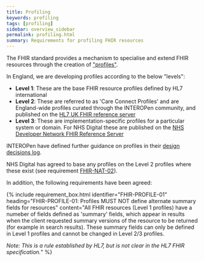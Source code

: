 ```yaml
---
title: Profiling
keywords: profiling
tags: [profiling]
sidebar: overview_sidebar
permalink: profiling.html
summary: Requirements for profiling FHIR resources
---
```


The FHIR standard provides a mechanism to specialise and extend FHIR resources through the creation of ["profiles"](https://www.hl7.org/fhir/profiling.html).

In England, we are developing profiles according to the below "levels":

- **Level 1**: These are the base FHIR resource profiles defined by HL7 international
- **Level 2**: These are referred to as 'Care Connect Profiles' and are England-wide profiles curated through the INTEROPen community, and published on the [HL7 UK FHIR reference server](https://fhir.hl7.org.uk)
- **Level 3**: These are implementation-specific profiles for a particular system or domain. For NHS Digital these are published on the [NHS Developer Network FHIR Reference Server](https://fhir.nhs.uk)

INTEROPen have defined further guidance on profiles in their [design decisions log](https://docs.google.com/spreadsheets/d/1PkdrXAML4z6attSrSnWF45ODFBZrjLA5PZw1R9q3Ttg/edit#gid=399932391).

NHS Digital has agreed to base any profiles on the Level 2 profiles where these exist (see requirement [FHIR-NAT-02](national-services.html#FHIR-NAT-02)).

In addition, the following requirements have been agreed:

{% include requirement_box.html
	identifier="FHIR-PROFILE-01"
	heading="FHIR-PROFILE-01: Profiles MUST NOT define alternate summary fields for resources"
	content="All FHIR resources (Level 1 profiles) have a numeber of fields defined as 'summary' fields, which appear in results when the client requested summary versions of the resource to be returned (for example in search results). These summary fields can only be defined in Level 1 profiles and cannot be changed in Level 2/3 profiles.

*Note: This is a rule established by HL7, but is not clear in the HL7 FHIR specification.*"
%}

